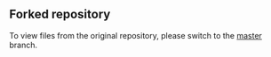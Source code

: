 ## Forked repository

To view files from the original repository, please switch to the [master](https://github.com/fxzxmicah/wine-tkg-git/tree/master) branch.
